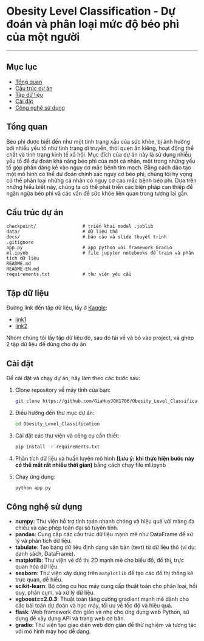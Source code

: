 # Obesity Level Classification - Dự đoán và phân loại mức độ béo phì của một người
---
## Mục lục
- [Tổng quan](#tổng-quan)
- [Cấu trúc dự án](#cấu-trúc-dự-án)
- [Tập dữ liệu](#tập-dữ-liệu)
- [Cài đặt](#cài-đặt)
- [Công nghệ sử dụng](#công-nghệ-sử-dụng)

## Tổng quan
Béo phì được biết đến như một tình trạng xấu của sức khỏe, bị ảnh hưởng bởi nhiều yếu tố như tình trạng di truyền, thói quen ăn kiêng, hoạt động thể chất và tình trạng kinh tế xã hội. Mục đích của dự án này là sử dụng nhiều yếu tố để dự đoán khả năng béo phì của một cá nhân, một trong những yếu tố góp phần đáng kể vào nguy cơ mắc bệnh tim mạch. Bằng cách đào tạo một mô hình có thể dự đoán chính xác nguy cơ béo phì, chúng tôi hy vọng có thể phân loại những cá nhân có nguy cơ cao mắc bệnh béo phì. Dựa trên những hiểu biết này, chúng ta có thể phát triển các biện pháp can thiệp để ngăn ngừa béo phì và các vấn đề sức khỏe liên quan trong tương lai gần.

## Cấu trúc dự án
```
checkpoint/                 # triển khai model .joblib
data/                       # dữ liệu thô
docs/                       # báo cáo và slide thuyết trình
.gitignore
app.py                      # app python với framework Gradio
ml.ipynb                    # file jupyter notebooks để train và phân tích dữ liệu
README.md
README-EN.md 
requirements.txt            # thư viện yêu cầu
```

## Tập dữ liệu
Đường link đến tập dữ liệu, lấy ở [Kaggle](https://www.kaggle.com): 
- [link1](https://www.kaggle.com/datasets/aravindpcoder/obesity-or-cvd-risk-classifyregressorcluster)
- [link2](https://www.kaggle.com/competitions/playground-series-s4e2)

Nhóm chúng tôi lấy tập dữ liệu đó, sau đó tải về và bỏ vào project, và ghép 2 tập dữ liệu để dùng cho dự án
## Cài đặt

Để cài đặt và chạy dự án, hãy làm theo các bước sau:

1. Clone repository về máy tính của bạn:
    ```bash
    git clone https://github.com/GiaHuyJQK1706/Obesity_Level_Classification.git
    ```

2. Điều hướng đến thư mục dự án:
    ```bash
    cd Obesity_Level_Classification
    ```

3. Cài đặt các thư viện và công cụ cần thiết:
    ```bash
    pip install -r requirements.txt
    ```

4. Phân tích dữ liệu và huấn luyện mô hình **(Lưu ý: khi thực hiện bước này có thể mất rất nhiều thời gian)** bằng cách chạy file ml.ipynb

5. Chạy ứng dụng:
    ```bash
    python app.py
    ```

## Công nghệ sử dụng
- **numpy**: Thư viện hỗ trợ tính toán nhanh chóng và hiệu quả với mảng đa chiều và các phép toán đại số tuyến tính.
- **pandas**: Cung cấp các cấu trúc dữ liệu mạnh mẽ như DataFrame để xử lý và phân tích dữ liệu.
- **tabulate**: Tạo bảng dữ liệu định dạng văn bản (text) từ dữ liệu thô (ví dụ: danh sách, DataFrame).
- **matplotlib**: Thư viện vẽ đồ thị 2D mạnh mẽ cho biểu đồ, đồ thị, trực quan hóa dữ liệu.
- **seaborn**: Thư viện xây dựng trên `matplotlib` để tạo các đồ thị thống kê trực quan, dễ hiểu.
- **scikit-learn**: Bộ công cụ học máy cung cấp thuật toán cho phân loại, hồi quy, phân cụm, và xử lý dữ liệu.
- **xgboost==2.0.3**: Thuật toán tăng cường gradient mạnh mẽ dành cho các bài toán dự đoán và học máy, tối ưu về tốc độ và hiệu quả.
- **flask**: Web framework đơn giản và nhẹ cho ứng dụng web Python, sử dụng để xây dựng API và trang web cơ bản.
- **gradio**: Thư viện tạo giao diện web đơn giản để thử nghiệm và tương tác với mô hình máy học dễ dàng.
